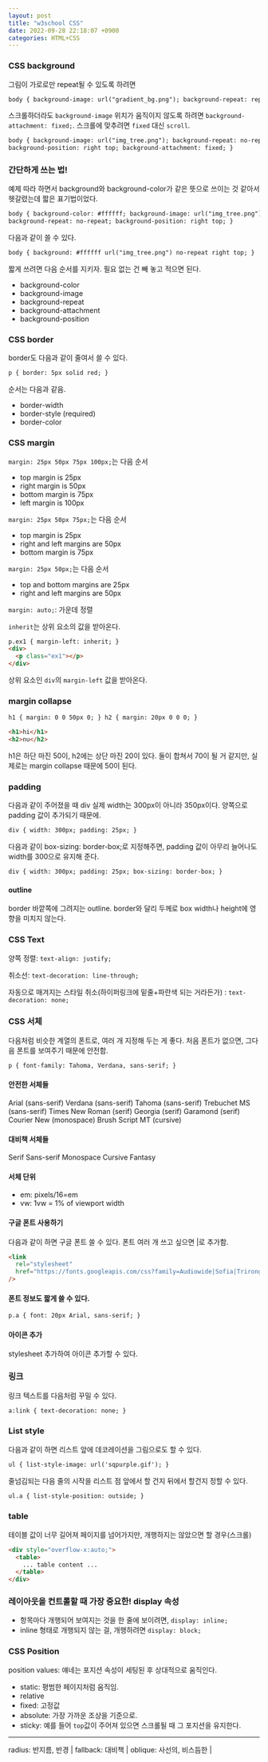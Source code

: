 ```yaml
---
layout: post
title: "w3school CSS"
date: 2022-09-28 22:18:07 +0900
categories: HTML+CSS
---
```


### CSS background

그림이 가로로만 repeat될 수 있도록 하려면

```html
body { background-image: url("gradient_bg.png"); background-repeat: repeat-x; }
```

스크롤하더라도 `background-image` 위치가 움직이지 않도록 하려면 `background-attachment: fixed;`. 스크롤에 맞추려면 `fixed` 대신 `scroll`.

```html
body { background-image: url("img_tree.png"); background-repeat: no-repeat;
background-position: right top; background-attachment: fixed; }
```

### 간단하게 쓰는 법!

예제 따라 하면서 background와 background-color가 같은 뜻으로 쓰이는 것 같아서 헷갈렸는데 짧은 표기법이었다.

```html
body { background-color: #ffffff; background-image: url("img_tree.png");
background-repeat: no-repeat; background-position: right top; }
```

다음과 같이 쓸 수 있다.

```html
body { background: #ffffff url("img_tree.png") no-repeat right top; }
```

짧게 쓰려면 다음 순서를 지키자. 필요 없는 건 빼 놓고 적으면 된다.

- background-color
- background-image
- background-repeat
- background-attachment
- background-position

### CSS border

border도 다음과 같이 줄여서 쓸 수 있다.

```html
p { border: 5px solid red; }
```

순서는 다음과 같음.

- border-width
- border-style (required)
- border-color

### CSS margin

`margin: 25px 50px 75px 100px;`는 다음 순서

- top margin is 25px
- right margin is 50px
- bottom margin is 75px
- left margin is 100px

`margin: 25px 50px 75px;`는 다음 순서

- top margin is 25px
- right and left margins are 50px
- bottom margin is 75px

`margin: 25px 50px;`는 다음 순서

- top and bottom margins are 25px
- right and left margins are 50px

`margin: auto;`: 가운데 정렬

`inherit`는 상위 요소의 값을 받아온다.

```html
p.ex1 { margin-left: inherit; }
<div>
  <p class="ex1"></p>
</div>
```

상위 요소인 `div`의 `margin-left` 값을 받아온다.

### margin collapse

```html
h1 { margin: 0 0 50px 0; } h2 { margin: 20px 0 0 0; }

<h1>hi</h1>
<h2>nu</h2>
```

h1은 하단 마진 50이, h2에는 상단 마진 20이 있다. 둘이 합쳐서 70이 될 거 같지만, 실제로는 margin collapse 때문에 50이 된다.

### padding

다음과 같이 주어졌을 때 div 실제 width는 300px이 아니라 350px이다. 양쪽으로 padding 값이 추가되기 때문에.

```html
div { width: 300px; padding: 25px; }
```

다음과 같이 box-sizing: border-box;로 지정해주면, padding 값이 아무리 늘어나도 width를 300으로 유지해 준다.

```html
div { width: 300px; padding: 25px; box-sizing: border-box; }
```

#### outline

border 바깥쪽에 그려지는 outline. border와 달리 두께로 box width나 height에 영향을 미치지 않는다.

### CSS Text

양쪽 정렬: `text-align: justify;`

취소선: `text-decoration: line-through;`

자동으로 매겨지는 스타일 취소(하이퍼링크에 밑줄+파란색 되는 거라든가) : `text-decoration: none;`

### CSS 서체

다음처럼 비슷한 계열의 폰트로, 여러 개 지정해 두는 게 좋다. 처음 폰트가 없으면, 그다음 폰트를 보여주기 때문에 안전함.

```html
p { font-family: Tahoma, Verdana, sans-serif; }
```

#### 안전한 서체들

Arial (sans-serif)
Verdana (sans-serif)
Tahoma (sans-serif)
Trebuchet MS (sans-serif)
Times New Roman (serif)
Georgia (serif)
Garamond (serif)
Courier New (monospace)
Brush Script MT (cursive)

#### 대비책 서체들

Serif
Sans-serif
Monospace
Cursive
Fantasy

#### 서체 단위

- em: pixels/16=em
- vw: 1vw = 1% of viewport width

#### 구글 폰트 사용하기

다음과 같이 하면 구글 폰트 쓸 수 있다. 폰트 여러 개 쓰고 싶으면 |로 추가함.

```html
<link
  rel="stylesheet"
  href="https://fonts.googleapis.com/css?family=Audiowide|Sofia|Trirong"
/>
```

#### 폰트 정보도 짧게 쓸 수 있다.

```html
p.a { font: 20px Arial, sans-serif; }
```

#### 아이콘 추가

stylesheet 추가하여 아이콘 추가할 수 있다.

### 링크

링크 텍스트를 다음처럼 꾸밀 수 있다.

```html
a:link { text-decoration: none; }
```

### List style

다음과 같이 하면 리스트 앞에 데코레이션을 그림으로도 할 수 있다.

```html
ul { list-style-image: url('sqpurple.gif'); }
```

줄넘김되는 다음 줄의 시작을 리스트 점 앞에서 할 건지 뒤에서 할건지 정할 수 있다.

```html
ul.a { list-style-position: outside; }
```

### table

테이블 값이 너무 길어져 페이지를 넘어가지만, 개행하지는 않았으면 할 경우(스크롤)

```html
<div style="overflow-x:auto;">
  <table>
    ... table content ...
  </table>
</div>
```

### 레이아웃을 컨트롤할 때 가장 중요한! display 속성

- 항목마다 개행되어 보여지는 것을 한 줄에 보이려면, `display: inline;`
- inline 형태로 개행되지 않는 걸, 개행하려면 `display: block;`

### CSS Position

position values: 얘네는 포지션 속성이 세팅된 후 상대적으로 움직인다.

- static: 평범한 페이지처럼 움직임.
- relative
- fixed: 고정값
- absolute: 가장 가까운 조상을 기준으로.
- sticky: 예를 들어 `top`값이 주어져 있으면 스크롤될 때 그 포지션을 유지한다.

<hr />
radius: 반지름, 반경 | fallback: 대비책 | oblique: 사선의, 비스듬한 |
